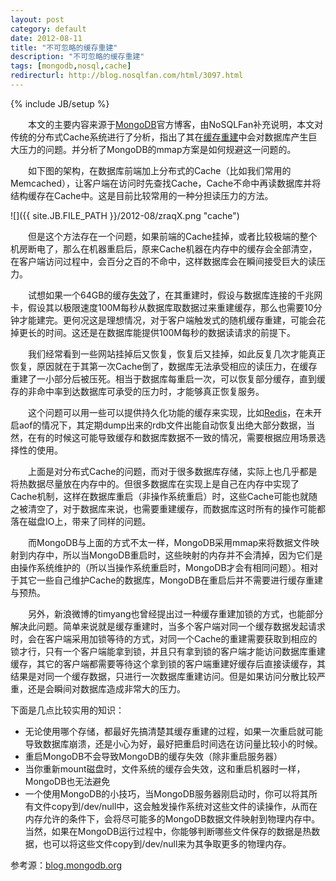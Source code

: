 ```yaml
---
layout: post
category: default
date: 2012-08-11
title: "不可忽略的缓存重建"
description: "不可忽略的缓存重建"
tags: [mongodb,nosql,cache]
redirecturl: http://blog.nosqlfan.com/html/3097.html
---
```

{% include JB/setup %}

　　本文的主要内容来源于[MongoDB](http://blog.nosqlfan.com/tags/mongodb "查看 MongoDB 的全部文章")官方博客，由NoSQLFan补充说明，本文对传统的分布式Cache系统进行了分析，指出了其在[缓存](http://blog.nosqlfan.com/tags/%e7%bc%93%e5%ad%98 "查看 缓存 的全部文章")[重建](http://blog.nosqlfan.com/tags/%e9%87%8d%e5%bb%ba "查看 重建 的全部文章")中会对数据库产生巨大压力的问题。并分析了MongoDB的mmap方案是如何规避这一问题的。

　　如下图的架构，在数据库前端加上分布式的Cache（比如我们常用的Memcached），让客户端在访问时先查找Cache，Cache不命中再读数据库并将结构缓存在Cache中。这是目前比较常用的一种分担读压力的方法。

![]({{ site.JB.FILE_PATH }}/2012-08/zraqX.png "cache")

　　但是这个方法存在一个问题，如果前端的Cache挂掉，或者比较极端的整个机房断电了，那么在机器重启后，原来Cache机器在内存中的缓存会全部清空，在客户端访问过程中，会百分之百的不命中，这样数据库会在瞬间接受巨大的读压力。

　　试想如果一个64GB的缓存[失效](http://blog.nosqlfan.com/tags/%e5%a4%b1%e6%95%88 "查看 失效 的全部文章")了，在其重建时，假设与数据库连接的千兆网卡，假设其以极限速度100M每秒从数据库取数据过来重建缓存，那么也需要10分钟才能建完。更何况这是理想情况，对于客户端触发式的随机缓存重建，可能会花掉更长的时间。这还是在数据库能提供100M每秒的数据读请求的前提下。

　　我们经常看到一些网站挂掉后又恢复，恢复后又挂掉，如此反复几次才能真正恢复，原因就在于其第一次Cache倒了，数据库无法承受相应的读压力，在缓存重建了一小部分后被压死。相当于数据库每重启一次，可以恢复部分缓存，直到缓存的非命中率到达数据库可承受的压力时，才能够真正恢复服务。

　　这个问题可以用一些可以提供持久化功能的缓存来实现，比如[Redis](http://blog.nosqlfan.com/tags/redis "查看 Redis 的全部文章")，在未开启aof的情况下，其定期dump出来的rdb文件出能自动恢复出绝大部分数据，当然，在有的时候这可能导致缓存和数据库数据不一致的情况，需要根据应用场景选择性的使用。

　　上面是对分布式Cache的问题，而对于很多数据库存储，实际上也几乎都是将热数据尽量放在内存中的。但很多数据库在实现上是自己在内存中实现了Cache机制，这样在数据库重启（非操作系统重启）时，这些Cache可能也就随之被清空了，对于数据库来说，也需要重建缓存，而数据库这时所有的操作可能都落在磁盘IO上，带来了同样的问题。

　　而MongoDB与上面的方式不太一样，MongoDB采用mmap来将数据文件映射到内存中，所以当MongoDB重启时，这些映射的内存并不会清掉，因为它们是由操作系统维护的（所以当操作系统重启时，MongoDB才会有相同问题）。相对于其它一些自己维护Cache的数据库，MongoDB在重启后并不需要进行缓存重建与预热。

　　另外，新浪微博的timyang也曾经提出过一种缓存重建加锁的方式，也能部分解决此问题。简单来说就是缓存重建时，当多个客户端对同一个缓存数据发起请求时，会在客户端采用加锁等待的方式，对同一个Cache的重建需要获取到相应的锁才行，只有一个客户端能拿到锁，并且只有拿到锁的客户端才能访问数据库重建缓存，其它的客户端都需要等待这个拿到锁的客户端重建好缓存后直接读缓存，其结果是对同一个缓存数据，只进行一次数据库重建访问。但是如果访问分散比较严重，还是会瞬间对数据库造成非常大的压力。

下面是几点比较实用的知识：

-   无论使用哪个存储，都最好先搞清楚其缓存重建的过程，如果一次重启就可能导致数据库崩溃，还是小心为好，最好把重启时间选在访问量比较小的时候。
-   重启MongoDB不会导致MongoDB的缓存失效（除非重启服务器）
-   当你重新mount磁盘时，文件系统的缓存会失效，这和重启机器时一样，MongoDB也无法避免
-   一个使用MongoDB的小技巧，当MongoDB服务器刚启动时，你可以将其所有文件copy到/dev/null中，这会触发操作系统对这些文件的读操作，从而在内存允许的条件下，会将尽可能多的MongoDB数据文件映射到物理内存中。当然，如果在MongoDB运行过程中，你能够判断哪些文件保存的数据是热数据，也可以将这些文件copy到/dev/null来为其争取更多的物理内存。

参考源：[blog.mongodb.org](http://blog.mongodb.org/post/10407828262/cache-reheating-not-to-be-ignored)
